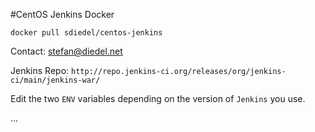#CentOS Jenkins Docker

`docker pull sdiedel/centos-jenkins`

Contact: stefan@diedel.net

Jenkins Repo: `http://repo.jenkins-ci.org/releases/org/jenkins-ci/main/jenkins-war/`

Edit the two ```ENV``` variables depending on the version of `Jenkins` you use.

...
